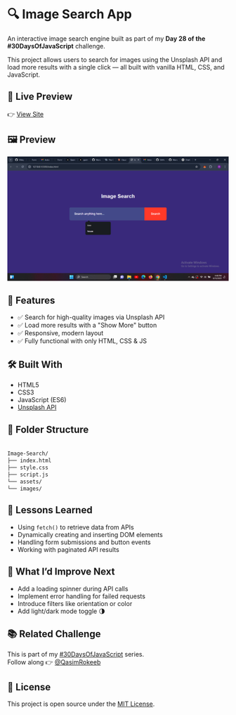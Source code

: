 
# 🔍 Image Search App

An interactive image search engine built as part of my **Day 28 of the #30DaysOfJavaScript** challenge.

This project allows users to search for images using the Unsplash API and load more results with a single click — all built with vanilla HTML, CSS, and JavaScript.

## 🔗 Live Preview

👉 [View Site](https://qasim-rokeeb.github.io/Image-Search/)

## 🖼️ Preview

![App Preview](https://raw.githubusercontent.com/Qasim-Rokeeb/Image-Search/main/screenshot.png)

## 🚀 Features

- ✅ Search for high-quality images via Unsplash API  
- ✅ Load more results with a "Show More" button  
- ✅ Responsive, modern layout  
- ✅ Fully functional with only HTML, CSS & JS

## 🛠️ Built With

- HTML5  
- CSS3  
- JavaScript (ES6)  
- [Unsplash API](https://unsplash.com/documentation)

## 📁 Folder Structure

```

Image-Search/
├── index.html
├── style.css
├── script.js
└── assets/
└── images/

```

## 📌 Lessons Learned

- Using `fetch()` to retrieve data from APIs  
- Dynamically creating and inserting DOM elements  
- Handling form submissions and button events  
- Working with paginated API results

## 🧠 What I’d Improve Next

- Add a loading spinner during API calls  
- Implement error handling for failed requests  
- Introduce filters like orientation or color  
- Add light/dark mode toggle 🌗

## 📚 Related Challenge

This is part of my [#30DaysOfJavaScript](https://twitter.com/search?q=%2330DaysOfJavaScript) series.  
Follow along 👉 [@QasimRokeeb](https://twitter.com/QasimRokeeb)

## 📜 License

This project is open source under the [MIT License](LICENSE).
```


